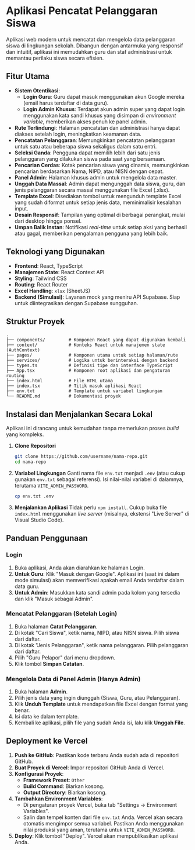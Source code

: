 # Aplikasi Pencatat Pelanggaran Siswa

Aplikasi web modern untuk mencatat dan mengelola data pelanggaran siswa di lingkungan sekolah. Dibangun dengan antarmuka yang responsif dan intuitif, aplikasi ini memudahkan guru dan staf administrasi untuk memantau perilaku siswa secara efisien.

## Fitur Utama

- **Sistem Otentikasi**:
  - **Login Guru**: Guru dapat masuk menggunakan akun Google mereka (email harus terdaftar di data guru).
  - **Login Admin Khusus**: Terdapat akun admin super yang dapat login menggunakan kata sandi khusus yang disimpan di _environment variable_, memberikan akses penuh ke panel admin.
- **Rute Terlindungi**: Halaman pencatatan dan administrasi hanya dapat diakses setelah login, meningkatkan keamanan data.
- **Pencatatan Pelanggaran**: Memungkinkan pencatatan pelanggaran untuk satu atau beberapa siswa sekaligus dalam satu entri.
- **Seleksi Ganda**: Pengguna dapat memilih lebih dari satu jenis pelanggaran yang dilakukan siswa pada saat yang bersamaan.
- **Pencarian Cerdas**: Kotak pencarian siswa yang dinamis, memungkinkan pencarian berdasarkan Nama, NIPD, atau NISN dengan cepat.
- **Panel Admin**: Halaman khusus admin untuk mengelola data master.
- **Unggah Data Massal**: Admin dapat mengunggah data siswa, guru, dan jenis pelanggaran secara massal menggunakan file Excel (.xlsx).
- **Template Excel**: Disediakan tombol untuk mengunduh template Excel yang sudah diformat untuk setiap jenis data, meminimalisir kesalahan input.
- **Desain Responsif**: Tampilan yang optimal di berbagai perangkat, mulai dari desktop hingga ponsel.
- **Umpan Balik Instan**: Notifikasi _real-time_ untuk setiap aksi yang berhasil atau gagal, memberikan pengalaman pengguna yang lebih baik.

## Teknologi yang Digunakan

- **Frontend**: React, TypeScript
- **Manajemen State**: React Context API
- **Styling**: Tailwind CSS
- **Routing**: React Router
- **Excel Handling**: `xlsx` (SheetJS)
- **Backend (Simulasi)**: Layanan mock yang meniru API Supabase. Siap untuk diintegrasikan dengan Supabase sungguhan.

## Struktur Proyek

```
.
├── components/         # Komponen React yang dapat digunakan kembali
├── context/            # Konteks React untuk manajemen state (AuthContext)
├── pages/              # Komponen utama untuk setiap halaman/rute
├── services/           # Logika untuk berinteraksi dengan backend
├── types.ts            # Definisi tipe dan interface TypeScript
├── App.tsx             # Komponen root aplikasi dan pengaturan routing
├── index.html          # File HTML utama
├── index.tsx           # Titik masuk aplikasi React
├── env.txt             # Template untuk variabel lingkungan
└── README.md           # Dokumentasi proyek
```

## Instalasi dan Menjalankan Secara Lokal

Aplikasi ini dirancang untuk kemudahan tanpa memerlukan proses _build_ yang kompleks.

1.  **Clone Repositori**
    ```bash
    git clone https://github.com/username/nama-repo.git
    cd nama-repo
    ```

2.  **Variabel Lingkungan**
    Ganti nama file `env.txt` menjadi `.env` (atau cukup gunakan `env.txt` sebagai referensi). Isi nilai-nilai variabel di dalamnya, terutama `VITE_ADMIN_PASSWORD`.
    ```bash
    cp env.txt .env
    ```

3.  **Menjalankan Aplikasi**
    Tidak perlu `npm install`. Cukup buka file `index.html` menggunakan _live server_ (misalnya, ekstensi "Live Server" di Visual Studio Code).

## Panduan Penggunaan

### Login
1.  Buka aplikasi, Anda akan diarahkan ke halaman Login.
2.  **Untuk Guru**: Klik "Masuk dengan Google". Aplikasi ini (saat ini dalam mode simulasi) akan memverifikasi apakah email Anda terdaftar dalam data guru.
3.  **Untuk Admin**: Masukkan kata sandi admin pada kolom yang tersedia dan klik "Masuk sebagai Admin".

### Mencatat Pelanggaran (Setelah Login)
1.  Buka halaman **Catat Pelanggaran**.
2.  Di kotak "Cari Siswa", ketik nama, NIPD, atau NISN siswa. Pilih siswa dari daftar.
3.  Di kotak "Jenis Pelanggaran", ketik nama pelanggaran. Pilih pelanggaran dari daftar.
4.  Pilih "Guru Pelapor" dari menu dropdown.
5.  Klik tombol **Simpan Catatan**.

### Mengelola Data di Panel Admin (Hanya Admin)
1.  Buka halaman **Admin**.
2.  Pilih jenis data yang ingin diunggah (Siswa, Guru, atau Pelanggaran).
3.  Klik **Unduh Template** untuk mendapatkan file Excel dengan format yang benar.
4.  Isi data ke dalam template.
5.  Kembali ke aplikasi, pilih file yang sudah Anda isi, lalu klik **Unggah File**.

## Deployment ke Vercel

1.  **Push ke GitHub**: Pastikan kode terbaru Anda sudah ada di repositori GitHub.
2.  **Buat Proyek di Vercel**: Impor repositori GitHub Anda di Vercel.
3.  **Konfigurasi Proyek**:
    - **Framework Preset**: `Other`
    - **Build Command**: Biarkan kosong.
    - **Output Directory**: Biarkan kosong.
4.  **Tambahkan Environment Variables**:
    - Di pengaturan proyek Vercel, buka tab "Settings -> Environment Variables".
    - Salin dan tempel konten dari file `env.txt` Anda. Vercel akan secara otomatis mengimpor semua variabel. Pastikan Anda menggunakan nilai produksi yang aman, terutama untuk `VITE_ADMIN_PASSWORD`.
5.  **Deploy**: Klik tombol "Deploy". Vercel akan mempublikasikan aplikasi Anda.

